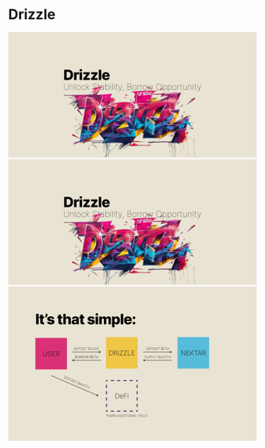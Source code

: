 # Drizzle

![Example Image](https://github.com/mxber2022/NektarDefi/blob/main/assets/1.jpeg)
![Example Image](https://github.com/mxber2022/NektarDefi/blob/main/assets/1.jpeg)
![Example Image](https://github.com/mxber2022/NektarDefi/blob/main/assets/3.jpeg)